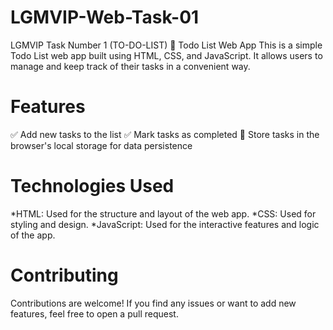 # LGMVIP-Web-Task-01
LGMVIP Task Number 1 (TO-DO-LIST)
📝 Todo List Web App
This is a simple Todo List web app built using HTML, CSS, and JavaScript. It allows users to manage and keep track of their tasks in a convenient way.

# Features
✅ Add new tasks to the list
✅ Mark tasks as completed
🔄 Store tasks in the browser's local storage for data persistence

# Technologies Used
*HTML: Used for the structure and layout of the web app.
*CSS: Used for styling and design.
*JavaScript: Used for the interactive features and logic of the app.


# Contributing
Contributions are welcome! If you find any issues or want to add new features, feel free to open a pull request.

